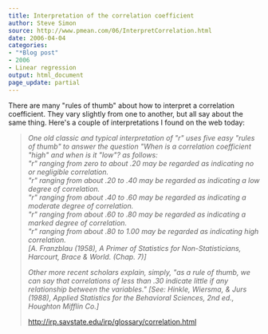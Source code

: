 ```yaml
---
title: Interpretation of the correlation coefficient
author: Steve Simon
source: http://www.pmean.com/06/InterpretCorrelation.html
date: 2006-04-04
categories:
- "*Blog post"
- 2006
- Linear regression
output: html_document
page_update: partial
---
```


There are many "rules of thumb" about how to interpret a correlation
coefficient. They vary slightly from one to another, but all say about
the same thing. Here's a couple of interpretations I found on the web
today:

> *One old classic and typical interpretation of "r" uses five easy
> "rules of thumb" to answer the question "When is a correlation
> coefficient "high" and when is it "low"? as follows:\
> "r" ranging from zero to about .20 may be regarded as indicating no
> or negligible correlation.\
> "r" ranging from about .20 to .40 may be regarded as indicating a
> low degree of correlation.\
> "r" ranging from about .40 to .60 may be regarded as indicating a
> moderate degree of correlation.\
> "r" ranging from about .60 to .80 may be regarded as indicating a
> marked degree of correlation.\
> "r" ranging from about .80 to 1.00 may be regarded as indicating
> high correlation.\
> \[A. Franzblau (1958), A Primer of Statistics for Non-Statisticians,
> Harcourt, Brace & World. (Chap. 7)\]*
>
> *Other more recent scholars explain, simply, "as a rule of thumb, we
> can say that correlations of less than .30 indicate little if any
> relationship between the variables." \[See: Hinkle, Wiersma, & Jurs
> (1988), Applied Statistics for the Behavioral Sciences, 2nd ed.,
> Houghton Mifflin Co.\]*
>
> <http://irp.savstate.edu/irp/glossary/correlation.html>
